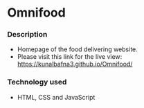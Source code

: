 # Omnifood

### Description
- Homepage of the food delivering website.
- Please visit this link for the live view: https://kunalbafna3.github.io/Omnifood/
 
### Technology used
- HTML, CSS and JavaScript
